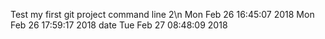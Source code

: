 Test my first git project
command line 2\n
Mon Feb 26 16:45:07 2018
Mon Feb 26 17:59:17 2018
date
Tue Feb 27 08:48:09 2018
